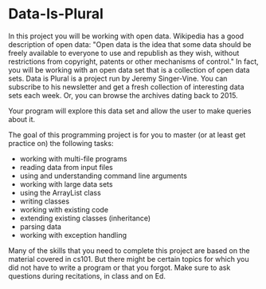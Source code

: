 # Data-Is-Plural
In this project you will be working with open data. Wikipedia has a good description of open data: "Open data is the idea that some data should be freely available to everyone to use and republish as they wish, without restrictions from copyright, patents or other mechanisms of control." In fact, you will be working with an open data set that is a collection of open data sets. Data is Plural is a project run by Jeremy Singer-Vine. You can subscribe to his newsletter and get a fresh collection of interesting data sets each week. Or, you can browse the archives dating back to 2015.

Your program will explore this data set and allow the user to make queries about it.


The goal of this programming project is for you to master (or at least get practice on) the following tasks:

- working with multi-file programs
- reading data from input files
- using and understanding command line arguments
- working with large data sets
- using the ArrayList class
- writing classes
- working with existing code
- extending existing classes (inheritance)
- parsing data
- working with exception handling

Many of the skills that you need to complete this project are based on the material covered in cs101. But there might be certain topics for which you did not have to write a program or that you forgot. Make sure to ask questions during recitations, in class and on Ed.
